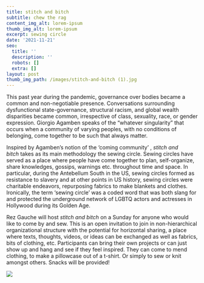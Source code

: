 ```yaml
---
title: stitch and bitch
subtitle: chew the rag
content_img_alt: lorem-ipsum
thumb_img_alt: lorem-ipsum
excerpt: sewing circle
date: '2021-11-21'
seo:
  title: ''
  description: ''
  robots: []
  extra: []
layout: post
thumb_img_path: /images/stitch-and-bitch (1).jpg
---
```

This past year during the pandemic, governance over bodies became a common and non-negotiable presence. Conversations surrounding dysfunctional state-governance, structural racism, and global wealth disparities became common, irrespective of class, sexuality, race, or gender expression. Giorgio Agamben speaks of the “whatever singularity” that occurs when a community of varying peoples, with no conditions of belonging, come together to be such that always matter.

Inspired by Agamben’s notion of the ‘coming community’ , *stitch and bitch* takes as its main methodology the sewing circle. Sewing circles have served as a place where people have come together to plan, self-organize, share knowledges, gossips, warnings etc. throughout time and space. In particular, during the Antebellum South in the US, sewing circles formed as resistance to slavery and at other points in US history, sewing circles were charitable endeavors, repurposing fabrics to make blankets and clothes. Ironically, the term ‘sewing circle’ was a coded word that was both slang for and protected the underground network of LGBTQ actors and actresses in Hollywood during its Golden Age.

Rez Gauche will host *stitch and bitch* on a Sunday for anyone who would like to come by and sew. This is an open invitation to join in non-hierarchical organizational structure with the potential for horizontal sharing, a place where texts, thoughts, videos, or ideas can be exchanged as well as fabrics, bits of clothing, etc. Participants can bring their own projects or can just show up and hang and see if they feel inspired. They can come to mend clothing, to make a pillowcase out of a t-shirt. Or simply to sew or knit amongst others. Snacks will be provided!



![](/images/stitch-and-bitch%20\(1\).jpg)
